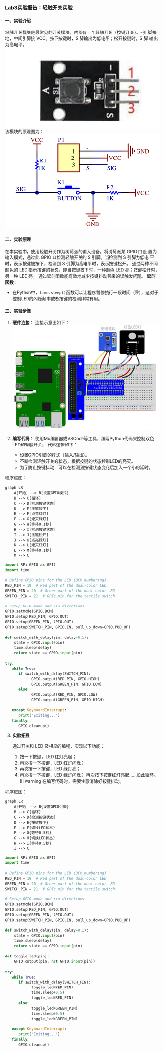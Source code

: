 ### Lab3实验报告：轻触开关实验

#### 一、实验介绍
轻触开关模块是最常见的开关模块，内部有一个轻触开关（按键开关）。-引
脚接地，中间引脚接 VCC。按下按键时，S 脚输出为低电平；松开按键时，S 脚
输出为高电平。![](images/image-1.png)
该模块的原理图为：
![alt text](images/image-2.png)


#### 二、实验原理
在本实验中，使用轻触开关作为树莓派的输入设备。将树莓派某 GPIO 口设
置为输入模式，通过此 GPIO 口检测轻触开关的 S 引脚。当检测到 S 引脚为低电
平时，表示按键被按下，检测到 S 引脚为高电平时，表示按键松开。
通过两种不同颜色的 LED 指示按键的状态。即当按键按下时，一种颜色 LED
亮；按键松开时，另一种 LED 亮。
通过延时函数能有效地减少按键抖动带来的误触发问题。
**延时函数**：
   - 在Python中，`time.sleep()`函数可以让程序暂停执行一段时间（秒），这对于控制LED的闪烁频率或者按键的检测非常有用。

#### 三、实验步骤
1. **硬件连接**：
   连接示意图如下：
   ![alt text](images/image-3.png)

2. **编写代码**：
   使用Mu编辑器或VSCode等工具，编写Python代码来控制双色LED和轻触开关。
   代码逻辑如下：
   - 设置GPIO引脚的模式（输入/输出）。
   - 不断检测轻触开关的状态，根据按键的状态控制LED的亮灭。
   - 为了防止按键抖动，可以在检测到按键状态变化后加入一个小的延时。

程序框图：
```mermaid
graph LR
    A[开始] --> B[设置GPIO模式]
    B --> C[循环]
    C --> D[检测按键状态]
    D --> E[按键按下]
    E --> F[点亮红灯]
    F --> G[熄灭绿灯]
    G --> H[等待0.1秒]
    H --> I[检测按键状态]
    I --> J[按键松开]
    J --> K[点亮绿灯]
    K --> L[熄灭红灯]
    L --> M[等待0.1秒]
    M --> C
```

```python
import RPi.GPIO as GPIO
import time

# Define GPIO pins for the LED (BCM numbering)
RED_PIN = 19  # Red part of the dual-color LED
GREEN_PIN = 20  # Green part of the dual-color LED
SWITCH_PIN = 21  # GPIO pin for the tactile switch

# Setup GPIO mode and pin directions
GPIO.setmode(GPIO.BCM)
GPIO.setup(RED_PIN, GPIO.OUT)
GPIO.setup(GREEN_PIN, GPIO.OUT)
GPIO.setup(SWITCH_PIN, GPIO.IN, pull_up_down=GPIO.PUD_UP)

def switch_with_delay(pin, delay=0.1):
    state = GPIO.input(pin)
    time.sleep(delay)
    return state == GPIO.input(pin)

try:
   while True:
      if switch_with_delay(SWITCH_PIN):
            GPIO.output(RED_PIN, GPIO.HIGH)
            GPIO.output(GREEN_PIN, GPIO.LOW)
      else:
            GPIO.output(RED_PIN, GPIO.LOW)
            GPIO.output(GREEN_PIN, GPIO.HIGH)
   
   except KeyboardInterrupt:
      print("Exiting...")
   finally:
      GPIO.cleanup()
```

3. **实验拓展**
   
   通过开关和 LED 及相应的编程，实现以下功能：
   1. 按一下按键，LED 红灯亮起；
   2. 再次按一下按键，LED 红灯闪烁；
   3. 再次按一下按键，LED 绿灯亮；
   4. 再次按一下按键，LED 绿灯闪烁；
再次按下按键红灯亮起……如此循环。
!!! warning
    在编写代码时，需要注意消除好按键抖动。

程序框图：
```mermaid
graph LR
    A[开始] --> B{设置GPIO引脚}
    B --> C{循环}
    C --> D{检测按键状态}
    D --> E{按键按下}
    E --> F{切换LED状态}
    F --> G{等待0.5秒}
    G --> H{切换LED状态}
    H --> I{等待0.5秒}
    I --> C
```

```python
import RPi.GPIO as GPIO
import time

# Define GPIO pins for the LED (BCM numbering)
RED_PIN = 19  # Red part of the dual-color LED
GREEN_PIN = 20  # Green part of the dual-color LED
SWITCH_PIN = 21  # GPIO pin for the tactile switch

# Setup GPIO mode and pin directions
GPIO.setmode(GPIO.BCM)
GPIO.setup(RED_PIN, GPIO.OUT)
GPIO.setup(GREEN_PIN, GPIO.OUT)
GPIO.setup(SWITCH_PIN, GPIO.IN, pull_up_down=GPIO.PUD_UP)

def switch_with_delay(pin, delay=0.1):
    state = GPIO.input(pin)
    time.sleep(delay)
    return state == GPIO.input(pin)

def toggle_led(pin):
    GPIO.output(pin, not GPIO.input(pin))

try:
   while True:
      if switch_with_delay(SWITCH_PIN):
            toggle_led(RED_PIN)
            time.sleep(0.5)
            toggle_led(RED_PIN)
      else:
            toggle_led(GREEN_PIN)
            time.sleep(0.5)
            toggle_led(GREEN_PIN)
   
   except KeyboardInterrupt:
      print("Exiting...")
   finally:
      GPIO.cleanup()
```

